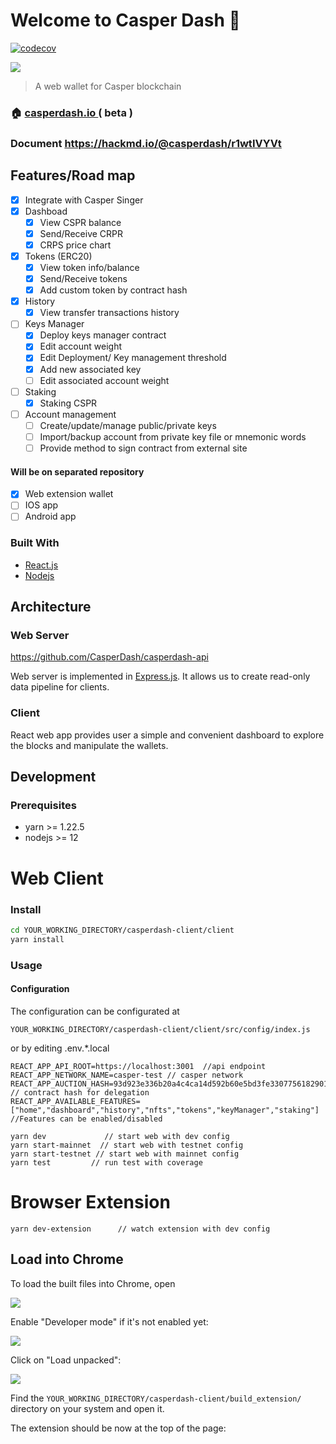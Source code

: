 # Welcome to Casper Dash 👋

[![codecov](https://codecov.io/gh/CasperDash/casperdash-client/branch/develop/graph/badge.svg?token=3KWLVN3DPV)](https://codecov.io/gh/CasperDash/casperdash-client)

![](https://i.imgur.com/N0DGupc.png)

> A web wallet for Casper blockchain

### 🏠 [casperdash.io ](casperdash.io) ( beta )

### <i class="fa fa-book fa-fw"></i> Document https://hackmd.io/@casperdash/r1wtIVYVt

## Features/Road map

-   [x] Integrate with Casper Singer
-   [x] Dashboad
    -   [x] View CSPR balance
    -   [x] Send/Receive CRPR
    -   [x] CRPS price chart
-   [x] Tokens (ERC20)
    -   [x] View token info/balance
    -   [x] Send/Receive tokens
    -   [x] Add custom token by contract hash
-   [x] History
    -   [x] View transfer transactions history
-   [ ] Keys Manager
    -   [x] Deploy keys manager contract
    -   [x] Edit account weight
    -   [x] Edit Deployment/ Key management threshold
    -   [x] Add new associated key
    -   [ ] Edit associated account weight
-   [ ] Staking
    -   [x] Staking CSPR
-   [ ] Account management
    -   [ ] Create/update/manage public/private keys
    -   [ ] Import/backup account from private key file or mnemonic words
    -   [ ] Provide method to sign contract from external site

#### Will be on separated repository

-   [x] Web extension wallet
-   [ ] IOS app
-   [ ] Android app

### Built With

-   [React.js](https://reactjs.org/)
-   [Nodejs](https://nodejs.org/)

## Architecture

### Web Server

https://github.com/CasperDash/casperdash-api

Web server is implemented in [Express.js](https://expressjs.com/). It allows us to create read-only data pipeline for clients.

### Client

React web app provides user a simple and convenient dashboard to explore the blocks and manipulate the wallets.

<!-- GETTING STARTED -->

## Development

### Prerequisites

-   yarn >= 1.22.5
-   nodejs >= 12

# Web Client

### Install

```sh
cd YOUR_WORKING_DIRECTORY/casperdash-client/client
yarn install
```

### Usage

#### Configuration

The configuration can be configurated at

```
YOUR_WORKING_DIRECTORY/casperdash-client/client/src/config/index.js
```

or by editing .env.\*.local

```
REACT_APP_API_ROOT=https://localhost:3001  //api endpoint
REACT_APP_NETWORK_NAME=casper-test // casper network
REACT_APP_AUCTION_HASH=93d923e336b20a4c4ca14d592b60e5bd3fe330775618290104f9beb326db7ae2  // contract hash for delegation
REACT_APP_AVAILABLE_FEATURES=["home","dashboard","history","nfts","tokens","keyManager","staking"] //Features can be enabled/disabled
```

```shell
yarn dev             // start web with dev config
yarn start-mainnet  // start web with testnet config
yarn start-testnet // start web with mainnet config
yarn test         // run test with coverage
```

# Browser Extension

```shell
yarn dev-extension      // watch extension with dev config
```

## Load into Chrome

To load the built files into Chrome, open

![](https://i.imgur.com/kxZk0EW.png)

Enable "Developer mode" if it's not enabled yet:

![](https://i.imgur.com/zdPemcj.png)

Click on "Load unpacked":

![](https://i.imgur.com/HRDH6p8.png)

Find the `YOUR_WORKING_DIRECTORY/casperdash-client/build_extension/` directory on your system and open it.

The extension should be now at the top of the page:
